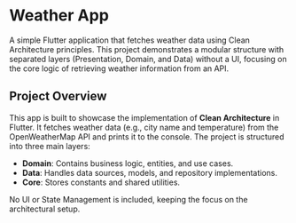 # Weather App

A simple Flutter application that fetches weather data using Clean Architecture principles. This project demonstrates a modular structure with separated layers (Presentation, Domain, and Data) without a UI, focusing on the core logic of retrieving weather information from an API.

## Project Overview

This app is built to showcase the implementation of **Clean Architecture** in Flutter. It fetches weather data (e.g., city name and temperature) from the OpenWeatherMap API and prints it to the console. The project is structured into three main layers:
- **Domain**: Contains business logic, entities, and use cases.
- **Data**: Handles data sources, models, and repository implementations.
- **Core**: Stores constants and shared utilities.

No UI or State Management is included, keeping the focus on the architectural setup.
